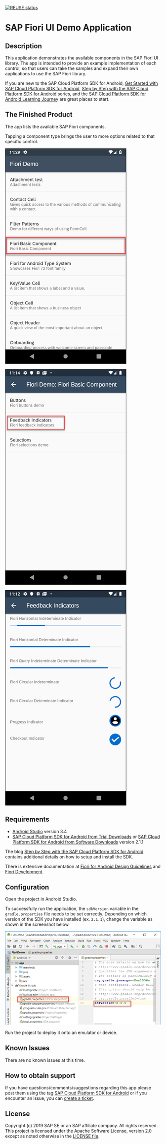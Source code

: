 [![REUSE status](https://api.reuse.software/badge/github.com/SAP-samples/cloud-sdk-android-fiori-ui-components)](https://api.reuse.software/info/github.com/SAP-samples/cloud-sdk-android-fiori-ui-components)
# SAP Fiori UI Demo Application

## Description

This application demonstrates the available components in the SAP Fiori UI library. The app is intended to provide an example implementation of each control, so that users can take the samples and expand their own applications to use the SAP Fiori library.

If you are new to the SAP Cloud Platform SDK for Android, [Get Started with SAP Cloud Platform SDK for Android](https://developers.sap.com/mission.sdk-android-get-started.html), [Step by Step with the SAP Cloud Platform SDK for Android](https://blogs.sap.com/2018/10/15/step-by-step-with-the-sap-cloud-platform-sdk-for-android-part-1/) series, and the [SAP Cloud Platform SDK for Android Learning Journey](https://help.sap.com/doc/221f8f84afef43d29ad37ef2af0c4adf/HP_2.0/en-US/747d6d2ea0534ba99612920c7402631a.html) are great places to start.


## The Finished Product

The app lists the available SAP Fiori components.

Tapping a component type brings the user to more options related to that specific control.

![Tapping the Fiori Basic Components](images/basic-components-tap.png)

![Tapping "Selections"](images/selections-tap.png)

![Indicators](images/indicators.png)

## Requirements

* [Android Studio](https://developer.android.com/studio/index.html) version 3.4
* [SAP Cloud Platform SDK for Android from Trial Downloads](https://www.sap.com/developer/trials-downloads/additional-downloads/sap-cloud-platform-sdk-for-android-15508.html) or [SAP Cloud Platform SDK for Android from Software Downloads](https://launchpad.support.sap.com/#/softwarecenter/template/products/_APP=00200682500000001943&_EVENT=NEXT&HEADER=Y&FUNCTIONBAR=Y&EVENT=TREE&NE=NAVIGATE&ENR=73555000100800001281&V=MAINT&TA=ACTUAL/SAP%20CP%20SDK%20FOR%20AND) version 2.1.1

The blog [Step by Step with the SAP Cloud Platform SDK for Android](https://blogs.sap.com/2018/10/15/step-by-step-with-the-sap-cloud-platform-sdk-for-android-part-1/) contains additional details on how to setup and install the SDK.

There is extensive documentation at [Fiori for Android Design Guidelines](https://experience.sap.com/fiori-design-android/explore/) and [Fiori Development](https://help.sap.com/doc/c2d571df73104f72b9f1b73e06c5609a/Latest/en-US/docs/fioriui/fiori_ui_overview.html).

## Configuration

Open the project in Android Studio.

To successfully run the application, the `sdkVersion` variable in the `gradle.properties` file needs to be set correctly. Depending on which version of the SDK you have installed (ex. `2.1.1`), change the variable as shown in the screenshot below.

![sdkVersion variable in gradle.properties](images/sdk-version-gradle-property.png)

Run the project to deploy it onto an emulator or device.

## Known Issues

There are no known issues at this time.

## How to obtain support

If you have questions/comments/suggestions regarding this app please
post them using the tag [SAP Cloud Platform SDK for Android](https://answers.sap.com/tags/73555000100800001281) or if you encounter an issue, you can [create a ticket](https://github.com/SAP/cloud-sdk-android-fiori-ui-components/issues/new).

## License

Copyright (c) 2019 SAP SE or an SAP affiliate company. All rights reserved. This project is licensed under the Apache Software License, version 2.0 except as noted otherwise in the  [LICENSE file](/LICENSES/Apache-2.0.txt).

